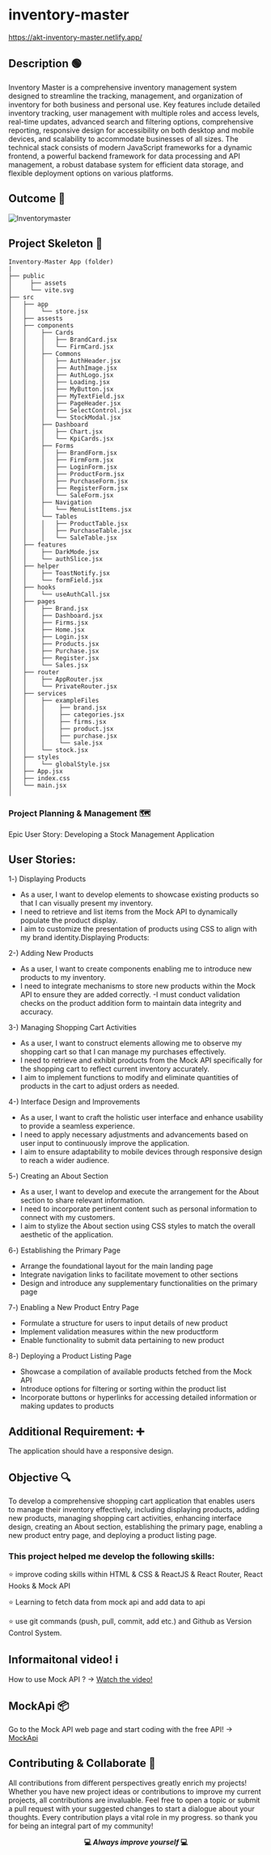 # inventory-master

https://akt-inventory-master.netlify.app/

## Description 🟢

Inventory Master is a comprehensive inventory management system designed to streamline the tracking, management, and organization of inventory for both business and personal use. Key features include detailed inventory tracking, user management with multiple roles and access levels, real-time updates, advanced search and filtering options, comprehensive reporting, responsive design for accessibility on both desktop and mobile devices, and scalability to accommodate businesses of all sizes. The technical stack consists of modern JavaScript frameworks for a dynamic frontend, a powerful backend framework for data processing and API management, a robust database system for efficient data storage, and flexible deployment options on various platforms.

## Outcome 🎥

 ![Inventorymaster](https://github.com/KadirTarti/KadirTarti/assets/150926891/be9cf86c-a147-4d33-985e-06a63b0f762a)

## Project Skeleton 👷

```
Inventory-Master App (folder)
|
├── public
│     ├── assets
│     └── vite.svg
├── src
│   ├── app
│   │    └── store.jsx
│   ├── assests
│   ├── components
│   │    ├── Cards
│   │    │   ├── BrandCard.jsx
│   │    │   └── FirmCard.jsx
│   │    ├── Commons
│   │    │   ├── AuthHeader.jsx
│   │    │   ├── AuthImage.jsx
│   │    │   ├── AuthLogo.jsx
│   │    │   ├── Loading.jsx
│   │    │   ├── MyButton.jsx
│   │    │   ├── MyTextField.jsx
│   │    │   ├── PageHeader.jsx
│   │    │   ├── SelectControl.jsx
│   │    │   └── StockModal.jsx
│   │    ├── Dashboard
│   │    │   ├── Chart.jsx
│   │    │   └── KpiCards.jsx
│   │    ├── Forms
│   │    │   ├── BrandForm.jsx
│   │    │   ├── FirmForm.jsx
│   │    │   ├── LoginForm.jsx
│   │    │   ├── ProductForm.jsx
│   │    │   ├── PurchaseForm.jsx
│   │    │   ├── RegisterForm.jsx
│   │    │   └── SaleForm.jsx
│   │    ├── Navigation
│   │    │   └── MenuListItems.jsx
│   │    └── Tables
│   │    │   ├── ProductTable.jsx
│   │    │   ├── PurchaseTable.jsx
│   │    │   └── SaleTable.jsx
│   ├── features
│   │    ├── DarkMode.jsx
│   │    └── authSlice.jsx
│   ├── helper
│   │    ├── ToastNotify.jsx
│   │    └── formField.jsx
│   ├── hooks
│   │    └── useAuthCall.jsx
│   ├── pages
│   │    ├── Brand.jsx
│   │    ├── Dashboard.jsx
│   │    ├── Firms.jsx
│   │    ├── Home.jsx
│   │    ├── Login.jsx
│   │    ├── Products.jsx
│   │    ├── Purchase.jsx
│   │    ├── Register.jsx
│   │    └── Sales.jsx
│   ├── router
│   │    ├── AppRouter.jsx
│   │    └── PrivateRouter.jsx
│   ├── services
│   │    ├── exampleFiles
│   │    │    ├── brand.jsx
│   │    │    ├── categories.jsx
│   │    │    ├── firms.jsx
│   │    │    ├── product.jsx
│   │    │    ├── purchase.jsx
│   │    │    └── sale.jsx
│   │    └── stock.jsx
│   ├── styles
│   │    └── globalStyle.jsx
│   ├── App.jsx
│   ├── index.css
│   └── main.jsx
│

```



### Project Planning & Management 🗺️

Epic User Story: Developing a Stock Management Application


## User Stories:

1️-) Displaying Products
  - As a user, I want to develop elements to showcase existing products so that I can visually present my inventory.
  - I need to retrieve and list items from the Mock API to dynamically populate the product display.
  - I aim to customize the presentation of products using CSS to align with my brand identity.Displaying Products:
  
2-) Adding New Products 
  - As a user, I want to create components enabling me to introduce new products to my inventory.
  - I need to integrate mechanisms to store new products within the Mock API to ensure they are added correctly.
  -I must conduct validation checks on the product addition form to maintain data integrity and accuracy.

3-) Managing Shopping Cart Activities
  - As a user, I want to construct elements allowing me to observe my shopping cart so that I can manage my purchases effectively.
  - I need to retrieve and exhibit products from the Mock API specifically for the shopping cart to reflect current inventory accurately.
  - I aim to implement functions to modify and eliminate quantities of products in the cart to adjust orders as needed.

4-) Interface Design and Improvements
  - As a user, I want to craft the holistic user interface and enhance usability to provide a seamless experience.
  - I need to apply necessary adjustments and advancements based on user input to continuously improve the application.
  - I aim to ensure adaptability to mobile devices through responsive design to reach a wider audience.

5️-) Creating an About Section
  - As a user, I want to develop and execute the arrangement for the About section to share relevant information.
  - I need to incorporate pertinent content such as personal information to connect with my customers.
  - I aim to stylize the About section using CSS styles to match the overall aesthetic of the application.

6️-) Establishing the Primary Page
  - Arrange the foundational layout for the main landing page
  - Integrate navigation links to facilitate movement to other sections
  - Design and introduce any supplementary functionalities on the primary page


7️-) Enabling a New Product Entry Page
  - Formulate a structure for users to input details of new product
  - Implement validation measures within the new productform
  - Enable functionality to submit data pertaining to new product

8️-) Deploying a Product Listing Page
  - Showcase a compilation of available products fetched from the Mock API
  - Introduce options for filtering or sorting within the product list
  - Incorporate buttons or hyperlinks for accessing detailed information or making updates to products


## Additional Requirement: ➕

The application should have a responsive design.


## Objective 🔍

To develop a comprehensive shopping cart application that enables users to manage their inventory effectively, including displaying products, adding new products, managing shopping cart activities, enhancing interface design, creating an About section, establishing the primary page, enabling a new product entry page, and deploying a product listing page.


### This project helped me develop the following skills:

⭐ improve coding skills within HTML & CSS & ReactJS & React Router, React Hooks & Mock API

⭐ Learning to fetch data from mock api and add data to api

⭐ use git commands (push, pull, commit, add etc.) and Github as Version Control System.


## Informaitonal video! ℹ️
How to use Mock API ? -> <a href="https://www.youtube.com/watch?v=i_Gvlp83GMk" target="_blank"> Watch the video! </a>

## MockApi 📦
Go to the Mock API web page and start coding with the free API! -> <a href="https://mockapi.io/" target="_blank">MockApi</a>


## Contributing & Collaborate 💪
All contributions from different perspectives greatly enrich my projects! Whether you have new project ideas or contributions to improve my current projects, all contributions are invaluable. Feel free to open a topic or submit a pull request with your suggested changes to start a dialogue about your thoughts. Every contribution plays a vital role in my progress. so thank you for being an integral part of my community!


**<p align="center"> 💻 *Always improve yourself*  💻</p>** 
